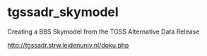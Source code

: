 # tgssadr_skymodel
Creating a BBS Skymodel from the TGSS Alternative Data Release

http://tgssadr.strw.leidenuniv.nl/doku.php

